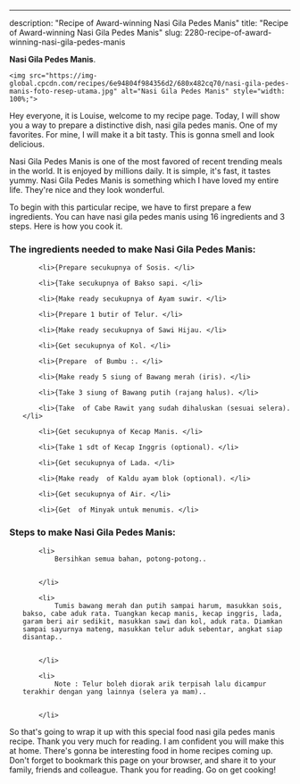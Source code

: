 ---
description: "Recipe of Award-winning Nasi Gila Pedes Manis"
title: "Recipe of Award-winning Nasi Gila Pedes Manis"
slug: 2280-recipe-of-award-winning-nasi-gila-pedes-manis

<p>
	<strong>Nasi Gila Pedes Manis</strong>. 
	
</p>
<p>
	
	<img src="https://img-global.cpcdn.com/recipes/6e94804f984356d2/680x482cq70/nasi-gila-pedes-manis-foto-resep-utama.jpg" alt="Nasi Gila Pedes Manis" style="width: 100%;">
	
	
</p>
<p>
	Hey everyone, it is Louise, welcome to my recipe page. Today, I will show you a way to prepare a distinctive dish, nasi gila pedes manis. One of my favorites. For mine, I will make it a bit tasty. This is gonna smell and look delicious.
</p>
	
<p>
	
</p>
<p>
	Nasi Gila Pedes Manis is one of the most favored of recent trending meals in the world. It is enjoyed by millions daily. It is simple, it's fast, it tastes yummy. Nasi Gila Pedes Manis is something which I have loved my entire life. They're nice and they look wonderful.
</p>

<p>
To begin with this particular recipe, we have to first prepare a few ingredients. You can have nasi gila pedes manis using 16 ingredients and 3 steps. Here is how you cook it.
</p>

<h3>The ingredients needed to make Nasi Gila Pedes Manis:</h3>

<ol>
	
		<li>{Prepare secukupnya of Sosis. </li>
	
		<li>{Take secukupnya of Bakso sapi. </li>
	
		<li>{Make ready secukupnya of Ayam suwir. </li>
	
		<li>{Prepare 1 butir of Telur. </li>
	
		<li>{Make ready secukupnya of Sawi Hijau. </li>
	
		<li>{Get secukupnya of Kol. </li>
	
		<li>{Prepare  of Bumbu :. </li>
	
		<li>{Make ready 5 siung of Bawang merah (iris). </li>
	
		<li>{Take 3 siung of Bawang putih (rajang halus). </li>
	
		<li>{Take  of Cabe Rawit yang sudah dihaluskan (sesuai selera). </li>
	
		<li>{Get secukupnya of Kecap Manis. </li>
	
		<li>{Take 1 sdt of Kecap Inggris (optional). </li>
	
		<li>{Get secukupnya of Lada. </li>
	
		<li>{Make ready  of Kaldu ayam blok (optional). </li>
	
		<li>{Get secukupnya of Air. </li>
	
		<li>{Get  of Minyak untuk menumis. </li>
	
</ol>
<p>
	
</p>

<h3>Steps to make Nasi Gila Pedes Manis:</h3>

<ol>
	
		<li>
			Bersihkan semua bahan, potong-potong..
			
			
		</li>
	
		<li>
			Tumis bawang merah dan putih sampai harum, masukkan sois, bakso, cabe aduk rata. Tuangkan kecap manis, kecap inggris, lada, garam beri air sedikit, masukkan sawi dan kol, aduk rata. Diamkan sampai sayurnya mateng, masukkan telur aduk sebentar, angkat siap disantap..
			
			
		</li>
	
		<li>
			Note : Telur boleh diorak arik terpisah lalu dicampur terakhir dengan yang lainnya (selera ya mam)..
			
			
		</li>
	
</ol>

<p>
	
</p>

<p>
	So that's going to wrap it up with this special food nasi gila pedes manis recipe. Thank you very much for reading. I am confident you will make this at home. There's gonna be interesting food in home recipes coming up. Don't forget to bookmark this page on your browser, and share it to your family, friends and colleague. Thank you for reading. Go on get cooking!
</p>
